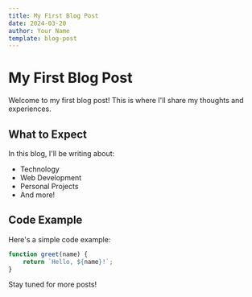 ```yaml
---
title: My First Blog Post
date: 2024-03-20
author: Your Name
template: blog-post
---
```


# My First Blog Post

Welcome to my first blog post! This is where I'll share my thoughts and experiences.

## What to Expect

In this blog, I'll be writing about:
- Technology
- Web Development
- Personal Projects
- And more!

## Code Example

Here's a simple code example:

```javascript
function greet(name) {
    return `Hello, ${name}!`;
}
```

Stay tuned for more posts! 